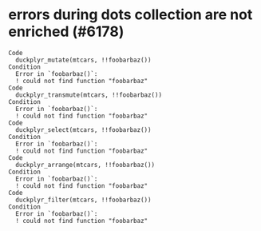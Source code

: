 # errors during dots collection are not enriched (#6178)

    Code
      duckplyr_mutate(mtcars, !!foobarbaz())
    Condition
      Error in `foobarbaz()`:
      ! could not find function "foobarbaz"
    Code
      duckplyr_transmute(mtcars, !!foobarbaz())
    Condition
      Error in `foobarbaz()`:
      ! could not find function "foobarbaz"
    Code
      duckplyr_select(mtcars, !!foobarbaz())
    Condition
      Error in `foobarbaz()`:
      ! could not find function "foobarbaz"
    Code
      duckplyr_arrange(mtcars, !!foobarbaz())
    Condition
      Error in `foobarbaz()`:
      ! could not find function "foobarbaz"
    Code
      duckplyr_filter(mtcars, !!foobarbaz())
    Condition
      Error in `foobarbaz()`:
      ! could not find function "foobarbaz"

